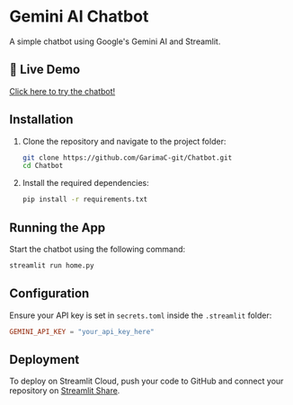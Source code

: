 # Gemini AI Chatbot

A simple chatbot using Google's Gemini AI and Streamlit.
## 🔗 Live Demo  
[Click here to try the chatbot!](https://ai-chatbot-gc.streamlit.app/chat)  


## Installation

1. Clone the repository and navigate to the project folder:

   ```sh
   git clone https://github.com/GarimaC-git/Chatbot.git
   cd Chatbot
   ```

2. Install the required dependencies:

   ```sh
   pip install -r requirements.txt
   ```

## Running the App

Start the chatbot using the following command:

```sh
streamlit run home.py
```

## Configuration

Ensure your API key is set in `secrets.toml` inside the `.streamlit` folder:

```toml
GEMINI_API_KEY = "your_api_key_here"
```

## Deployment

To deploy on Streamlit Cloud, push your code to GitHub and connect your repository on [Streamlit Share](https://share.streamlit.io/).


